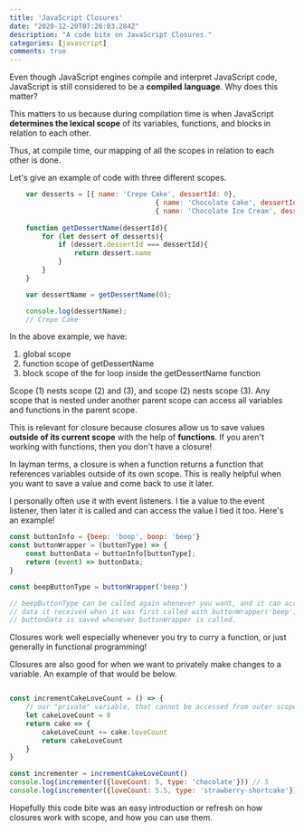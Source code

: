 ```yaml
---
title: 'JavaScript Closures'
date: "2020-12-20T07:26:03.284Z"
description: "A code bite on JavaScript Closures."
categories: [javascript]
comments: true
---
```


Even though JavaScript engines compile and interpret JavaScript code, JavaScript is still considered to be a **compiled** **language**. Why does this matter? 

This matters to us because during compilation time is when JavaScript **determines the lexical scope** of its variables, functions, and blocks in relation to each other.  

Thus, at compile time, our mapping of all the scopes in relation to each other is done. 

Let's give an example of code with three different scopes. 

```jsx
	var desserts = [{ name: 'Crepe Cake', dessertId: 0}, 
									{ name: 'Chocolate Cake', dessertId: 1},
									{ name: 'Chocolate Ice Cream', dessertId: 2}]
	
	function getDessertName(dessertId){
		for (let dessert of desserts){
			if (dessert.dessertId === dessertId){
				return dessert.name
			}
		}
	}

	var dessertName = getDessertName(0);

	console.log(dessertName);
	// Crepe Cake
```

In the above example, we have: 

1. global scope
2. function scope of getDessertName
3. block scope of the for loop inside the getDessertName function

Scope (1) nests scope (2) and (3), and scope (2) nests scope (3). Any scope that is nested under another parent scope can access all variables and functions in the parent scope.  

This is relevant for closure because closures allow us to save values **outside of its current scope** with the help of **functions**. If you aren't working with functions, then you don't have a closure! 

In layman terms, a closure is when a function returns a function that references variables outside of its own scope. This is really helpful when you want to save a value and come back to use it later. 

I personally often use it with event listeners. I tie a value to the event listener, then later it is called and can access the value I tied it too. Here's an example!

```jsx
const buttonInfo = {beep: 'boop', boop: 'beep'}
const buttonWrapper = (buttonType) => {
	const buttonData = buttonInfo[buttonType];
	return (event) => buttonData;
}

const beepButtonType = buttonWrapper('beep')

// beepButtonType can be called again whenever you want, and it can access the specific
// data it received when it was first called with buttonWrapper('beep')
// buttonData is saved whenever buttonWrapper is called.
```

Closures work well especially whenever you try to curry a function, or just generally in functional programming!

Closures are also good for when we want to privately make changes to a variable. An example of that would be below. 

```jsx

const incrementCakeLoveCount = () => {
	// our "private" variable, that cannot be accessed from outer scope!
	let cakeLoveCount = 0 
	return cake => {
		cakeLoveCount += cake.loveCount
		return cakeLoveCount
	}
}

const incrementer = incrementCakeLoveCount()
console.log(incrementer({loveCount: 5, type: 'chocolate'})) // 5
console.log(incrementer({loveCount: 5.5, type: 'strawberry-shortcake'})) // 10.5
```

Hopefully this code bite was an easy introduction or refresh on how closures work with scope, and how you can use them.